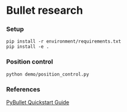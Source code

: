 # Bullet research

### Setup
```
pip install -r environment/requirements.txt
pip install -e .
```

### Position control

`python demo/position_control.py`


### References

[PyBullet Quickstart Guide](https://docs.google.com/document/d/10sXEhzFRSnvFcl3XxNGhnD4N2SedqwdAvK3dsihxVUA/edit#)
